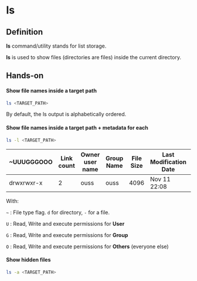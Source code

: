 # ls

## Definition
**ls** command/utility stands for list storage.

**ls** is used to show files (directories are files) inside the current directory.

## Hands-on

#### Show file names inside a target path
```bash
ls <TARGET_PATH>
```
By default, the ls output is alphabetically ordered.

#### Show file names inside a target path + metadata for each
```bash
ls -l <TARGET_PATH>
```
| ~UUUGGGOOO | Link count | Owner user name  | Group Name   | File Size | Last Modification Date | file name |
|------------|------------|------------------|--------------|-----------|------------------------|-----------|
| drwxrwxr-x | 2          | ouss             | ouss         | 4096      | Nov 11 22:08           | dir1      |

With:

`~` : File type flag. `d` for directory, `-` for a file.

`U` : Read, Write and execute permissions for **User**

`G` : Read, Write and execute permissions for **Group**

`O` : Read, Write and execute permissions for **Others** (everyone else)

#### Show hidden files
```bash
ls -a <TARGET_PATH>
```
